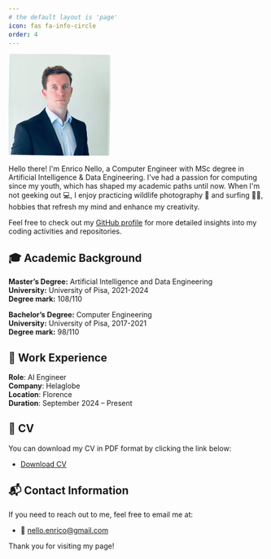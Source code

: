 ```yaml
---
# the default layout is 'page'
icon: fas fa-info-circle
order: 4
---
```


<!-- > Add Markdown syntax content to file `_tabs/about.md`{: .filepath } and it will show up on this page.
 {: .prompt-tip }-->

<img src="../assets/img/avatar.jpeg" alt="profile_picture" width="200" height="200">

Hello there! I'm Enrico Nello, a Computer Engineer with MSc degree in Artificial Intelligence & Data Engineering. I've had a passion for computing since my youth, which has shaped my academic paths until now. When I'm not geeking out 💻, I enjoy practicing wildlife photography 📸 and surfing 🏄‍♂️, hobbies that refresh my mind and enhance my creativity.

Feel free to check out my [GitHub profile](https://github.com/enricollen) for more detailed insights into my coding activities and repositories.

## 🎓 Academic Background

**Master’s Degree:** Artificial Intelligence and Data Engineering  
**University:** University of Pisa, 2021-2024  
**Degree mark:** 108/110  

**Bachelor’s Degree:** Computer Engineering  
**University:** University of Pisa, 2017-2021  
**Degree mark:** 98/110  

## 💼 Work Experience
**Role**: AI Engineer   
**Company**: Helaglobe  
**Location**: Florence  
**Duration**: September 2024 – Present  

## 📄 CV

You can download my CV in PDF format by clicking the link below:

- <a href="../assets/CV.pdf" download>Download CV</a>

## 📬 Contact Information

If you need to reach out to me, feel free to email me at:
- 📧 nello.enrico@gmail.com

Thank you for visiting my page!